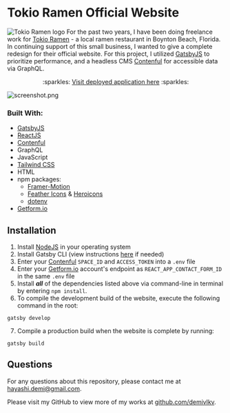 # Tokio Ramen Official Website
![Tokio Ramen logo](/../main/src/images/readme/logo.png)
For the past two years, I have been doing freelance work for [Tokio Ramen](https://www.tokio-ramen.com/) - a local ramen restaurant in Boynton Beach, Florida. In continuing support of this small business, I wanted to give a complete redesign for their official website. For this project, I utilized [GatsbyJS](https://www.gatsbyjs.com/) to prioritize performance, and a headless CMS [Contenful](https://www.contentful.com/) for accessible data via GraphQL.

<p align="center">:sparkles: <a href="#">Visit deployed application here</a> :sparkles:</p>

![screenshot.png](/../main/src/images/readme/screenshot.png)

### Built With:
- [GatsbyJS](https://www.gatsbyjs.com/)
- [ReactJS](https://reactjs.org/)
- [Contenful](https://www.contentful.com/)
- GraphQL
- JavaScript
- [Tailwind CSS](https://tailwindcss.com/)
- HTML
- npm packages:
    - [Framer-Motion](https://www.framer.com/motion/)
    - [Feather Icons](https://feathericons.com/) & [Heroicons](https://heroicons.com/)
    - [dotenv](https://github.com/motdotla/dotenv#readme)
- [Getform.io](https://getform.io/)

## Installation
1. Install [NodeJS](https://nodejs.org/en/) in your operating system
2. Install Gatsby CLI (view instructions [here](https://www.gatsbyjs.com/docs/reference/gatsby-cli) if needed)
3. Enter your [Contenful](https://www.contentful.com/) `SPACE_ID` and `ACCESS_TOKEN` into a `.env` file
4. Enter your [Getform.io](https://getform.io/) account's endpoint as `REACT_APP_CONTACT_FORM_ID` in the same `.env` file
5. Install ***all*** of the dependencies listed above via command-line in terminal by entering `npm install`.
6. To compile the development build of the website, execute the following command in the root:
```
gatsby develop
```
7. Compile a production build when the website is complete by running:
```
gatsby build
```

## Questions
For any questions about this repository, please contact me at [hayashi.demi@gmail.com](mailto:hayashi.demi@gmail.com).

Please visit my GitHub to view more of my works at [github.com/demivlkv](https://github.com/demivlkv).